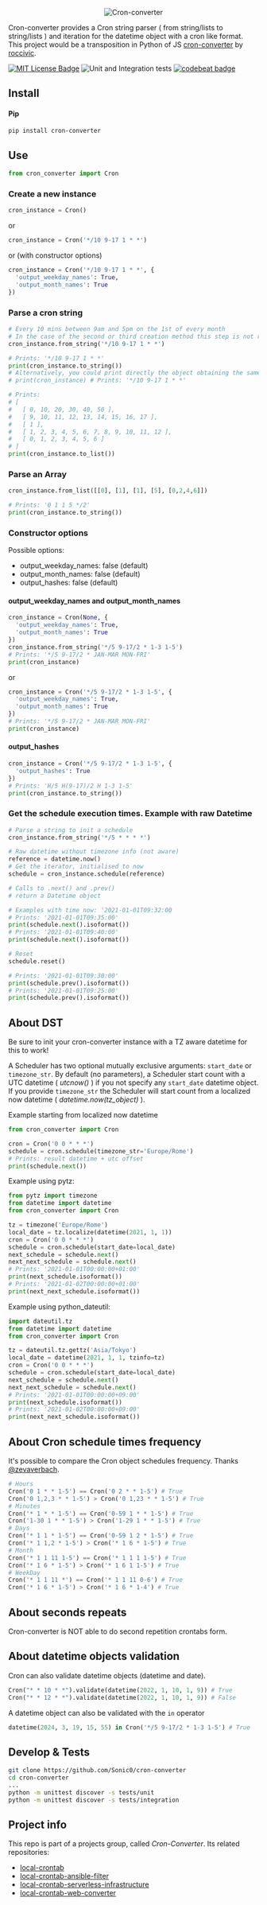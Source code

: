 <p align="center">
  <img src="https://raw.githubusercontent.com/Sonic0/cron-converter/main/logo.png" title="Cron-converter">
</p>

Cron-converter provides a Cron string parser ( from string/lists to string/lists ) and iteration for the datetime object with a cron like format.<br>
This project would be a transposition in Python of JS [cron-converter](https://github.com/roccivic/cron-converter) by [roccivic](https://github.com/roccivic). 

[![MIT License Badge](https://img.shields.io/badge/license-MIT-blue.svg)](https://github.com/Sonic0/cron-converter/blob/master/LICENCE)
![Unit and Integration tests](https://github.com/Sonic0/cron-converter/workflows/Unit%20and%20Integration%20tests/badge.svg)
[![codebeat badge](https://codebeat.co/badges/33cfdde8-34ce-4fcc-85b6-2031d919639f)](https://codebeat.co/projects/github-com-sonic0-cron-converter-main)

## Install

#### Pip
```bash
pip install cron-converter
```

## Use
```python
from cron_converter import Cron
```

### Create a new instance
```python
cron_instance = Cron()
```
or
```python
cron_instance = Cron('*/10 9-17 1 * *')
```
or (with constructor options)
```python
cron_instance = Cron('*/10 9-17 1 * *', {
  'output_weekday_names': True,
  'output_month_names': True
})
```

### Parse a cron string
```python
# Every 10 mins between 9am and 5pm on the 1st of every month
# In the case of the second or third creation method this step is not required
cron_instance.from_string('*/10 9-17 1 * *')

# Prints: '*/10 9-17 1 * *'
print(cron_instance.to_string())
# Alternatively, you could print directly the object obtaining the same result:
# print(cron_instance) # Prints: '*/10 9-17 1 * *'

# Prints:
# [
#   [ 0, 10, 20, 30, 40, 50 ],
#   [ 9, 10, 11, 12, 13, 14, 15, 16, 17 ],
#   [ 1 ],
#   [ 1, 2, 3, 4, 5, 6, 7, 8, 9, 10, 11, 12 ],
#   [ 0, 1, 2, 3, 4, 5, 6 ]
# ]
print(cron_instance.to_list())
```

### Parse an Array
```python
cron_instance.from_list([[0], [1], [1], [5], [0,2,4,6]])

# Prints: '0 1 1 5 */2'
print(cron_instance.to_string())
```

### Constructor options
Possible options:
- output_weekday_names: false (default)
- output_month_names: false (default)
- output_hashes: false (default)

#### output_weekday_names and output_month_names
```python
cron_instance = Cron(None, {
  'output_weekday_names': True,
  'output_month_names': True
})
cron_instance.from_string('*/5 9-17/2 * 1-3 1-5')
# Prints: '*/5 9-17/2 * JAN-MAR MON-FRI'
print(cron_instance)
```
or
```python
cron_instance = Cron('*/5 9-17/2 * 1-3 1-5', {
  'output_weekday_names': True,
  'output_month_names': True
})
# Prints: '*/5 9-17/2 * JAN-MAR MON-FRI'
print(cron_instance)
```

#### output_hashes
```python
cron_instance = Cron('*/5 9-17/2 * 1-3 1-5', {
  'output_hashes': True
})
# Prints: 'H/5 H(9-17)/2 H 1-3 1-5'
print(cron_instance.to_string())
```

### Get the schedule execution times. Example with raw Datetime
```python
# Parse a string to init a schedule
cron_instance.from_string('*/5 * * * *')

# Raw datetime without timezone info (not aware)
reference = datetime.now()
# Get the iterator, initialised to now
schedule = cron_instance.schedule(reference)

# Calls to .next() and .prev()
# return a Datetime object

# Examples with time now: '2021-01-01T09:32:00
# Prints: '2021-01-01T09:35:00'
print(schedule.next().isoformat())
# Prints: '2021-01-01T09:40:00'
print(schedule.next().isoformat())

# Reset
schedule.reset()

# Prints: '2021-01-01T09:30:00'
print(schedule.prev().isoformat())
# Prints: '2021-01-01T09:25:00'
print(schedule.prev().isoformat())
```

## About DST
Be sure to init your cron-converter instance with a TZ aware datetime for this to work!

A Scheduler has two optional mutually exclusive arguments: `start_date` or `timezone_str`. 
By default (no parameters), a Scheduler start count with a UTC datetime ( _utcnow()_ ) if you not specify any `start_date` datetime object. 
If you provide `timezone_str` the Scheduler will start count from a localized now datetime ( _datetime.now(tz_object)_ ). 

Example starting from localized now datetime
```python
from cron_converter import Cron

cron = Cron('0 0 * * *')
schedule = cron.schedule(timezone_str='Europe/Rome')
# Prints: result datetime + utc offset
print(schedule.next())
```

Example using pytz:
```python
from pytz import timezone
from datetime import datetime
from cron_converter import Cron

tz = timezone('Europe/Rome')
local_date = tz.localize(datetime(2021, 1, 1))
cron = Cron('0 0 * * *')
schedule = cron.schedule(start_date=local_date)
next_schedule = schedule.next()
next_next_schedule = schedule.next()
# Prints: '2021-01-01T00:00:00+01:00'
print(next_schedule.isoformat())
# Prints: '2021-01-02T00:00:00+01:00'
print(next_next_schedule.isoformat())
```
Example using python_dateutil:
```python
import dateutil.tz
from datetime import datetime
from cron_converter import Cron

tz = dateutil.tz.gettz('Asia/Tokyo')
local_date = datetime(2021, 1, 1, tzinfo=tz)
cron = Cron('0 0 * * *')
schedule = cron.schedule(start_date=local_date)
next_schedule = schedule.next()
next_next_schedule = schedule.next()
# Prints: '2021-01-01T00:00:00+09:00'
print(next_schedule.isoformat())
# Prints: '2021-01-02T00:00:00+09:00'
print(next_next_schedule.isoformat())
```

## About Cron schedule times frequency
It's possible to compare the Cron object schedules frequency. Thanks [@zevaverbach](https://github.com/zevaverbach).
```python
# Hours
Cron('0 1 * * 1-5') == Cron('0 2 * * 1-5') # True
Cron('0 1,2,3 * * 1-5') > Cron('0 1,23 * * 1-5') # True
# Minutes
Cron('* 1 * * 1-5') == Cron('0-59 1 * * 1-5') # True
Cron('1-30 1 * * 1-5') > Cron('1-29 1 * * 1-5') # True
# Days
Cron('* 1 1 * 1-5') == Cron('0-59 1 2 * 1-5') # True
Cron('* 1 1,2 * 1-5') > Cron('* 1 6 * 1-5') # True
# Month
Cron('* 1 1 11 1-5') == Cron('* 1 1 1 1-5') # True
Cron('* 1 6 * 1-5') > Cron('* 1 6 1 1-5') # True
# WeekDay
Cron('* 1 1 11 *') == Cron('* 1 1 11 0-6') # True
Cron('* 1 6 * 1-5') > Cron('* 1 6 * 1-4') # True
```

## About seconds repeats
Cron-converter is NOT able to do second repetition crontabs form.

## About datetime objects validation
Cron can also validate datetime objects (datetime and date).
```python
Cron("* * 10 * *").validate(datetime(2022, 1, 10, 1, 9)) # True
Cron("* * 12 * *").validate(datetime(2022, 1, 10, 1, 9)) # False
```

A datetime object can also be validated with the `in` operator
```python
datetime(2024, 3, 19, 15, 55) in Cron('*/5 9-17/2 * 1-3 1-5') # True
```

## Develop & Tests
```bash
git clone https://github.com/Sonic0/cron-converter
cd cron-converter
...
python -m unittest discover -s tests/unit
python -m unittest discover -s tests/integration
```

## Project info
This repo is part of a projects group, called _Cron-Converter_.
Its related repositories:

- [local-crontab](https://github.com/Sonic0/local-crontab)
- [local-crontab-ansible-filter](https://github.com/Sonic0/local-crontab-ansible-filter)
- [local-crontab-serverless-infrastructure](https://github.com/Sonic0/local-crontab-serverless-infrastructure)
- [local-crontab-web-converter](https://github.com/Sonic0/local-crontab-web-converter)
